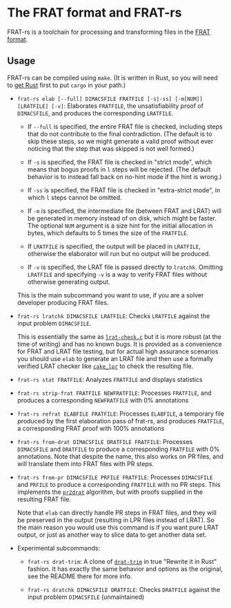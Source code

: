 # The FRAT format and FRAT-rs

FRAT-rs is a toolchain for processing and transforming files in the [FRAT format](https://link.springer.com/chapter/10.1007/978-3-030-72016-2_4).

## Usage

FRAT-rs can be compiled using `make`. (It is written in Rust, so you will need to
[get Rust](https://rustup.rs/) first to put `cargo` in your path.)

* `frat-rs elab [--full] DIMACSFILE FRATFILE [-s|-ss] [-m[NUM]] [LRATFILE] [-v]`:
  Elaborates `FRATFILE`, the unsatisfiability proof of `DIMACSFILE`,
  and produces the corresponding `LRATFILE`.

  * If `--full` is specified, the entire FRAT file is checked,
    including steps that do not contribute to the final contradiction.
    (The default is to skip these steps, so we might generate a valid proof
    without ever noticing that the step that was skipped is not well formed.)

  * If `-s` is specified, the FRAT file is checked in "strict mode", which means
    that bogus proofs in `l` steps will be rejected. (The default behavior
    is to instead fall back on no-hint mode if the hint is wrong.)

  * If `-ss` is specified, the FRAT file is checked in "extra-strict mode",
    in which `l` steps cannot be omitted.

  * If `-m` is specified, the intermediate file (between FRAT and LRAT) will
    be generated in memory instead of on disk, which might be faster.
    The optional `NUM` argument is a size hint for the initial allocation in
    bytes, which defaults to 5 times the size of the `FRATFILE`.

  * If `LRATFILE` is specified, the output will be placed in `LRATFILE`,
    otherwise the elaborator will run but no output will be produced.

  * If `-v` is specified, the LRAT file is passed directly to `lratchk`.
    Omitting `LRATFILE` and specifying `-v` is a way to verify FRAT files
    without otherwise generating output.

  This is the main subcommand you want to use, if you are a solver developer
  producing FRAT files.

* `frat-rs lratchk DIMACSFILE LRATFILE`:
  Checks `LRATFILE` against the input problem `DIMACSFILE`.

  This is essentially the same as [`lrat-check.c`](https://github.com/marijnheule/drat-trim/blob/master/lrat-check.c) but it is more robust (at the time of writing) and has
  no known bugs. It is provided as a convenience for FRAT and LRAT file testing,
  but for actual high assurance scenarios you should use `elab` to generate an
  LRAT file and then use a formally verified LRAT checker like
  [`cake_lpr`](https://github.com/tanyongkiam/cake_lpr) to check the resulting file.

* `frat-rs stat FRATFILE`:
  Analyzes `FRATFILE` and displays statistics

* `frat-rs strip-frat FRATFILE NEWFRATFILE`:
  Processes `FRATFILE`, and produces a corresponding `NEWFRATFILE` with 0% annotations

* `frat-rs refrat ELABFILE FRATFILE`:
  Processes `ELABFILE`, a temporary file produced by the first elaboration
  pass of frat-rs, and produces `FRATFILE`, a corresponding FRAT proof with
  100% annotations

* `frat-rs from-drat DIMACSFILE DRATFILE FRATFILE`:
  Processes `DIMACSFILE` and `DRATFILE` to produce a corresponding `FRATFILE`
  with 0% annotations. Note that despite the name, this also works on PR files,
  and will translate them into FRAT files with PR steps.

* `frat-rs from-pr DIMACSFILE PRFILE FRATFILE`:
  Processes `DIMACSFILE` and `PRFILE` to produce a corresponding `FRATFILE`
  with no PR steps. This implements the
  [`pr2drat`](https://github.com/marijnheule/pr2drat) algorithm, but with proofs
  supplied in the resulting FRAT file.

  Note that `elab` can directly handle PR steps in FRAT files, and they will
  be preserved in the output (resulting in LPR files instead of LRAT). So the
  main reason you would use this command is if you want pure LRAT output,
  or just as another way to slice data to get another data set.

* Experimental subcommands:

  * `frat-rs drat-trim`: A clone of
    [`drat-trim`](https://github.com/marijnheule/drat-trim/) in true
    "Rewrite it in Rust" fashion. It has exactly the same behavior and options
    as the original, see the README there for more info.

  * `frat-rs dratchk DIMACSFILE DRATFILE`:
    Checks `DRATFILE` against the input problem `DIMACSFILE` (unmaintained)

